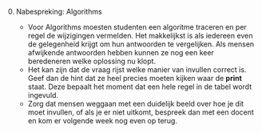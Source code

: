 0. Nabespreking: Algorithms

    -   Voor Algorithms moesten studenten een algoritme traceren en per regel de wijzigingen vermelden. Het makkelijkst is als iedereen even de gelegenheid krijgt om hun antwoorden te vergelijken. Als mensen afwijkende antwoorden hebben kunnen ze nog een keer beredeneren welke oplossing nu klopt.
    -   Het kan zijn dat de vraag rijst welke manier van invullen correct is. Geef dan de hint dat ze heel precies moeten kijken waar de **print** staat. Deze bepaalt het moment dat een hele regel in de tabel wordt ingevuld.
    -   Zorg dat mensen weggaan met een duidelijk beeld over hoe je dit moet invullen, of als je er niet uitkomt, bespreek dan met een docent en kom er volgende week nog even op terug.
